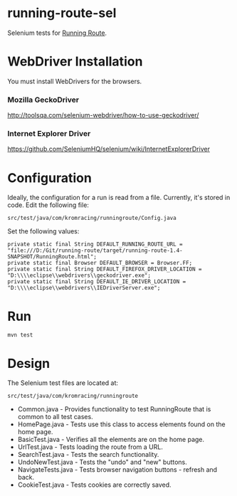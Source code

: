 # running-route-sel
Selenium tests for [Running Route](https://github.com/chadrosenquist/running-route).

# WebDriver Installation
You must install WebDrivers for the browsers.

### Mozilla GeckoDriver
http://toolsqa.com/selenium-webdriver/how-to-use-geckodriver/

### Internet Explorer Driver
https://github.com/SeleniumHQ/selenium/wiki/InternetExplorerDriver

# Configuration
Ideally, the configuration for a run is read from a file.  Currently, it's stored in code.  Edit the following file:

`src/test/java/com/kromracing/runningroute/Config.java`

Set the following values:

```
private static final String DEFAULT_RUNNING_ROUTE_URL = "file:///D:/Git/running-route/target/running-route-1.4-SNAPSHOT/RunningRoute.html";
private static final Browser DEFAULT_BROWSER = Browser.FF;
private static final String DEFAULT_FIREFOX_DRIVER_LOCATION = "D:\\\\eclipse\\webdrivers\\geckodriver.exe";
private static final String DEFAULT_IE_DRIVER_LOCATION = "D:\\\\eclipse\\webdrivers\\IEDriverServer.exe";
```

# Run
`mvn test`


# Design
The Selenium test files are located at:

`src/test/java/com/kromracing/runningroute`

* Common.java - Provides functionality to test RunningRoute that is common to all test cases.
* HomePage.java - Tests use this class to access elements found on the home page.
* BasicTest.java - Verifies all the elements are on the home page.
* UrlTest.java - Tests loading the route from a URL.
* SearchTest.java - Tests the search functionality.
* UndoNewTest.java - Tests the "undo" and "new" buttons.
* NavigateTests.java - Tests browser navigation buttons - refresh and back.
* CookieTest.java - Tests cookies are correctly saved.
 
